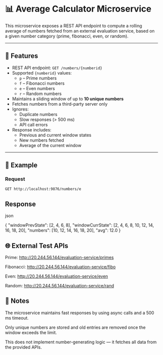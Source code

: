 # 📊 Average Calculator Microservice

This microservice exposes a REST API endpoint to compute a rolling average of numbers fetched from an external evaluation service, based on a given number category (prime, fibonacci, even, or random).

---

## 🚀 Features

- REST API endpoint: `GET /numbers/{numberid}`
- Supported `{numberid}` values:
  - `p` – Prime numbers
  - `f` – Fibonacci numbers
  - `e` – Even numbers
  - `r` – Random numbers
- Maintains a sliding window of up to **10 unique numbers**
- Fetches numbers from a third-party server only
- Ignores:
  - Duplicate numbers
  - Slow responses (> 500 ms)
  - API call errors
- Response includes:
  - Previous and current window states
  - New numbers fetched
  - Average of the current window

---

## 🧪 Example

### Request
```http
GET http://localhost:9876/numbers/e
```
## Response
json

{
  "windowPrevState": [2, 4, 6, 8],
  "windowCurrState": [2, 4, 6, 8, 10, 12, 14, 16, 18, 20],
  "numbers": [10, 12, 14, 16, 18, 20],
  "avg": 12.0
}

## 🌐 External Test APIs
Prime: http://20.244.56.144/evaluation-service/primes

Fibonacci: http://20.244.56.144/evaluation-service/fibo

Even: http://20.244.56.144/evaluation-service/even

Random: http://20.244.56.144/evaluation-service/rand

## 📌 Notes
The microservice maintains fast responses by using async calls and a 500 ms timeout.

Only unique numbers are stored and old entries are removed once the window exceeds the limit.

This does not implement number-generating logic — it fetches all data from the provided APIs.
